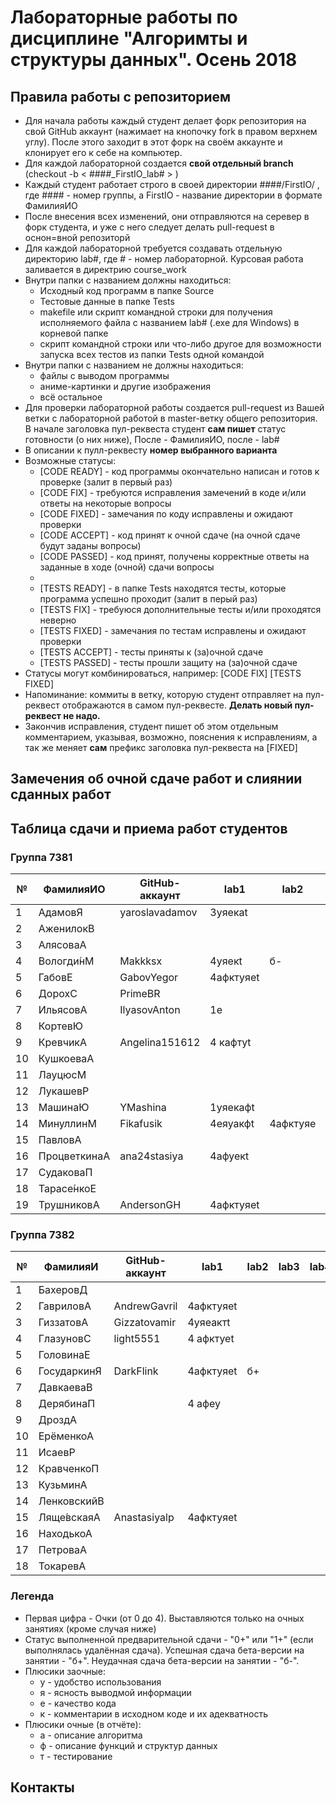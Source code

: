 # Лабораторные работы по дисциплине "Алгоримты и структуры данных". Осень 2018

## Правила работы с репозиторием

- Для начала работы каждый студент делает форк репозитория на свой GitHub аккаунт (нажимает на кнопочку fork в правом верхнем углу). После этого заходит в этот форк на своём аккаунте и клонирует его к себе на компьютер.
- Для каждой лабораторной создается **свой отдельный branch** (checkout -b < ####\_FirstIO\_lab# > )
- Каждый студент работает строго в своей директории ####/FirstIO/ , где #### - номер группы, а FirstIO - название директории в формате ФамилияИО
- После внесения всех изменений, они отправляются на серевер в форк студента, и уже с него следует делать pull-request в оснон=вной репозиторй
- Для каждой лабораторной требуется создавать отдельную директорию lab#, где # - номер лабораторной. Курсовая работа заливается в директрию course_work
- Внутри папки с названием должны находиться:
    * Исходный код программ в папке Source
    * Тестовые данные в папке Tests
    * makefile или скрипт командной строки для получения исполняемого файла с названием lab# (.exe для Windows) в корневой папке
    * скрипт командной строки или что-либо другое для возможности запуска всех тестов из папки Tests одной командой
- Внутри папки с названием не должны находиться:
    * файлы с выводом программы
    * аниме-картинки и другие изображения
    * всё остальное
- Для проверки лабораторной работы создается pull-request из Вашей ветки с лабораторной работой в master-ветку общего репозитория. В начале заголовка пул-реквеста студент **сам пишет** статус готовности (о них ниже), После - ФамилияИО, после - lab#
- В описании к пулл-реквесту **номер выбранного варианта**
- Возможные статусы:
    * [CODE READY]  - код программы окончательно написан и готов к проверке (залит в первый раз)
    * [CODE FIX]    - требуются исправления замечений в коде и/или ответы на некоторые вопросы
    * [CODE FIXED]  - замечания по коду исправлены и ожидают проверки
    * [CODE ACCEPT] - код принят к очной сдаче (на очной сдаче будут заданы вопросы)
    * [CODE PASSED] - код принят, получены корректные ответы на заданные в ходе (очной) сдачи вопросы
    * 
    * [TESTS READY]  - в папке Tests находятся тесты, которые программа успешно проходит (залит в перый раз)
    * [TESTS FIX]    - требуюся дополнительные тесты и/или проходятся неверно
    * [TESTS FIXED]  - замечания по тестам исправлены и ожидают проверки
    * [TESTS ACCEPT] - тесты приняты к (за)очной сдаче
    * [TESTS PASSED] - тесты прошли защиту на (за)очной сдаче
- Статусы могут комбинироваться, например: [CODE FIX] [TESTS FIXED] 
- Напоминание: коммиты в ветку, которую студент отправляет на пул-реквест отображаются в самом пул-реквесте. **Делать новый пул-реквест не надо.**
- Закончив исправления, студент пишет об этом отдельным комментарием, указывая, возможно, пояснения к исправлениям, а так же меняет **сам** префикс заголовка пул-реквеста на [FIXED]

## Замечения об очной сдаче работ и слиянии сданных работ


## Таблица сдачи и приема работ студентов

### Группа 7381

| №| ФамилияИО    | GitHub-аккаунт |  lab1   |  lab2   |  lab3   |  lab4   |  lab5   | course_work |
| -| -------------| ---------------| ------- | ------- | ------- | ------- | ------- | ----------- |
| 1| АдамовЯ      | yaroslavadamov | 3уяекаt |         |         |         |         |             | 
| 2| АженилокВ    |                |         |         |         |         |         |             | 
| 3| АлясоваА     |                |         |         |         |         |         |             | 
| 4| Вологди́нМ    | Makkksx        |4уяекt   |б-       |         |         |         |             | 
| 5| ГабовЕ       | GabovYegor     |4афктуяеt|         |         |         |         |             | 
| 6| ДорохС       | PrimeBR        |         |         |         |         |         |             | 
| 7| ИльясовА     | IlyasovAnton   |1е       |         |         |         |         |             | 
| 8| КортевЮ      |                |         |         |         |         |         |             | 
| 9| КревчикА     | Angelina151612 |4 кафтуt |         |         |         |         |             | 
|10| КушкоеваА    |                |         |         |         |         |         |             | 
|11| ЛауцюсМ      |                |         |         |         |         |         |             | 
|12| ЛукашевР     |                |         |         |         |         |         |             | 
|13| МашинаЮ      | YMashina       |1уяекафt |         |         |         |         |             | 
|14| МинуллинМ    | Fikafusik      |4еяуакфt |4афктуяе |         |         |         |             | 
|15| ПавловА      |                |         |         |         |         |         |             | 
|16| ПроцветкинаА | ana24stasiya   |4афуекt  |         |         |         |         |             | 
|17| СудаковаП    |                |         |         |         |         |         |             | 
|18| Тарасе́нкоЕ   |                |         |         |         |         |         |             | 
|19| ТрушниковА   | AndersonGH     |4афктуяеt|         |         |         |         |             | 


### Группа 7382

| №| ФамилияИ    | GitHub-аккаунт |  lab1   |  lab2   |  lab3   |  lab4   |  lab5   | course_work | 
| -| ------------| -------------- | ------- | ------- | ------- | ------- | ------- | ----------- | 
| 1| БахеровД    |                |         |         |         |         |         |             | 
| 2| ГавриловА   | AndrewGavril   |4афктуяеt|         |         |         |         |             | 
| 3| ГиззатовА   | Gizzatovamir   |4уяеактt |         |         |         |         |             | 
| 4| ГлазуновС   | light5551      |4 афктуеt|         |         |         |         |             | 
| 5| ГоловинаЕ   |                |         |         |         |         |         |             | 
| 6| ГосударкинЯ | DarkFlink      |4афктуяеt|б+       |         |         |         |             | 
| 7| ДавкаеваВ   |                |         |         |         |         |         |             | 
| 8| ДерябинаП   |                |4 афеу   |         |         |         |         |             | 
| 9| ДроздА      |                |         |         |         |         |         |             | 
|10| ЕрёменкоА   |                |         |         |         |         |         |             | 
|11| ИсаевР      |                |         |         |         |         |         |             | 
|12| КравченкоП  |                |         |         |         |         |         |             | 
|13| КузьминА    |                |         |         |         |         |         |             | 
|14| ЛенковскийВ |                |         |         |         |         |         |             | 
|15| Ляще́вскаяА  | Anastasiyalp   |4афктуяеt|         |         |         |         |             | 
|16| НаходькоА   |                |         |         |         |         |         |             | 
|17| ПетроваА    |                |         |         |         |         |         |             | 
|18| ТокаревА    |                |         |         |         |         |         |             |  


### Легенда
- Первая цифра - Очки (от 0 до 4). Выставляются только на очных занятиях (кроме случая ниже)
- Статус выполненной предварительной сдачи - "0+" или "1+" (если выполнялась удалённая сдача). Успешная сдача бета-версии на занятии - "б+". Неудачная сдача бета-версии на занятии - "б-".
- Плюсики заочные:
    * у - удобство использования
    * я - ясность выводмой информации
    * е - качество кода
    * к - комментарии в исходном коде и их адекватность 
- Плюсики очные (в отчёте):
    * а - описание алгоритма
    * ф - описание функций и структур данных
    * т - тестирование
## Контакты

